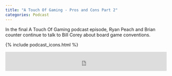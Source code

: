 ```yaml
---
title: "A Touch Of Gaming - Pros and Cons Part 2"
categories: Podcast
---
```

In the final A Touch Of Gaming podcast episode, Ryan Peach and Brian counter continue to talk to Bill Corey about board game conventions.

{% include podcast_icons.html %}

<iframe src="https://pinecast.com/player/18b28854-150d-408d-b5f1-0f6fec91da7d?theme=minimal" seamless height="60" style="border:0" class="pinecast-embed" frameborder="0" width="100%"></iframe>